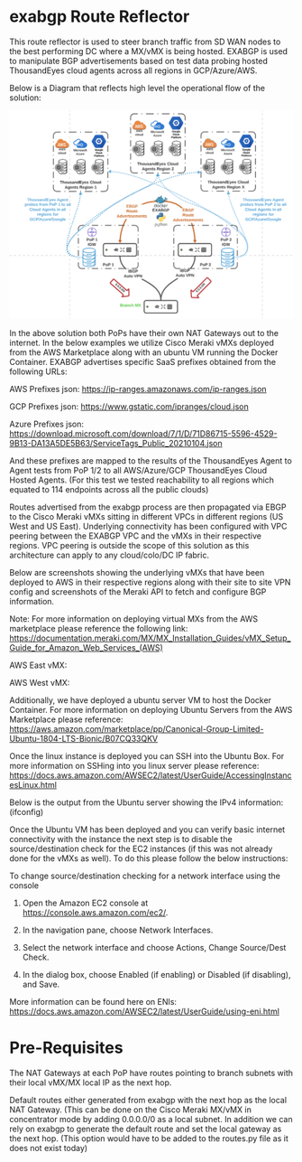 # exabgp Route Reflector

This route reflector is used to steer branch traffic from SD WAN nodes to the best performing DC where a MX/vMX is being hosted. EXABGP is used to manipulate BGP advertisements based on test data probing hosted ThousandEyes cloud agents across all regions in GCP/Azure/AWS. 

Below is a Diagram that reflects high level the operational flow of the solution:

![Test Image 1](EXA-TE-topology.png)

In the above solution both PoPs have their own NAT Gateways out to the internet. In the below examples we utilize Cisco Meraki vMXs deployed from the AWS Marketplace along with an ubuntu VM running the Docker Container. EXABGP advertises specific SaaS prefixes obtained from the following URLs:

AWS Prefixes json: https://ip-ranges.amazonaws.com/ip-ranges.json

GCP Prefixes json: https://www.gstatic.com/ipranges/cloud.json

Azure Prefixes json: https://download.microsoft.com/download/7/1/D/71D86715-5596-4529-9B13-DA13A5DE5B63/ServiceTags_Public_20210104.json

And these prefixes are mapped to the results of the ThousandEyes Agent to Agent tests from PoP 1/2 to all AWS/Azure/GCP ThousandEyes Cloud Hosted Agents. (For this test we tested reachability to all regions which equated to 114 endpoints across all the public clouds)

Routes advertised from the exabgp process are then propagated via EBGP to the Cisco Meraki vMXs sitting in different VPCs in different regions (US West and US East). Underlying connectivity has been configured with VPC peering between the EXABGP VPC and the vMXs in their respective regions. VPC peering is outside the scope of this solution as this architecture can apply to any cloud/colo/DC IP fabric. 

Below are screenshots showing the underlying vMXs that have been deployed to AWS in their respective regions along with their site to site VPN config and screenshots of the Meraki API to fetch and configure BGP information.

Note:
For more information on deploying virtual MXs from the AWS marketplace please reference the following link:
https://documentation.meraki.com/MX/MX_Installation_Guides/vMX_Setup_Guide_for_Amazon_Web_Services_(AWS)

AWS East vMX:

AWS West vMX:

Additionally, we have deployed a ubuntu server VM to host the Docker Container. For more information on deploying Ubuntu Servers from the AWS Marketplace please reference:
https://aws.amazon.com/marketplace/pp/Canonical-Group-Limited-Ubuntu-1804-LTS-Bionic/B07CQ33QKV

Once the linux instance is deployed you can SSH into the Ubuntu Box. For more information on SSHing into you linux server please reference:
https://docs.aws.amazon.com/AWSEC2/latest/UserGuide/AccessingInstancesLinux.html

Below is the output from the Ubuntu server showing the IPv4 information: (ifconfig)

Once the Ubuntu VM has been deployed and you can verify basic internet connectivity with the instance the next step is to disable the source/destination check for the EC2 instances (if this was not already done for the vMXs as well). To do this please follow the below instructions:

To change source/destination checking for a network interface using the console

1) Open the Amazon EC2 console at https://console.aws.amazon.com/ec2/.

2) In the navigation pane, choose Network Interfaces.

3) Select the network interface and choose Actions, Change Source/Dest Check.

4) In the dialog box, choose Enabled (if enabling) or Disabled (if disabling), and Save.

More information can be found here on ENIs: https://docs.aws.amazon.com/AWSEC2/latest/UserGuide/using-eni.html

# Pre-Requisites

The NAT Gateways at each PoP have routes pointing to branch subnets with their local vMX/MX local IP as the next hop. 

Default routes either generated from exabgp with the next hop as the local NAT Gateway. (This can be done on the Cisco Meraki MX/vMX in concentrator mode by adding 0.0.0.0/0 as a local subnet. In addition we can rely on exabgp to generate the default route and set the local gateway as the next hop. (This option would have to be added to the routes.py file as it does not exist today)
